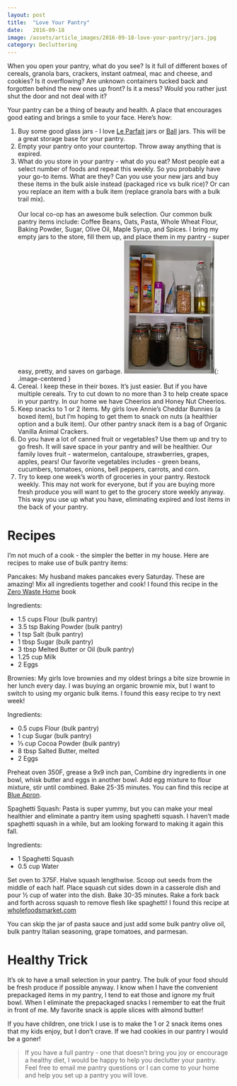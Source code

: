 ```yaml
---
layout: post
title:  "Love Your Pantry"
date:   2016-09-18
image: /assets/article_images/2016-09-18-love-your-pantry/jars.jpg
category: Decluttering
---
```


When you open your pantry, what do you see? Is it full of different boxes of cereals, granola bars, crackers, instant oatmeal, mac and cheese, and cookies? Is it overflowing? Are unknown containers  tucked back and forgotten behind the new ones up front? Is it a mess? Would you rather just shut the door and not deal with it?

Your pantry can be a thing of beauty and health. A place that encourages good eating and brings a smile to your face. Here’s how:

1. Buy some good glass jars - I love [Le Parfait](http://www.leparfait.com/) jars or [Ball](https://www.freshpreserving.com/jars/) jars. This will be a great storage base for your pantry.
2. Empty your pantry onto your countertop. Throw away anything that is expired.
3. What do you store in your pantry - what do you eat? Most people eat a select number of foods and repeat this weekly. So you probably have your go-to items. What are they? Can you use your new jars and buy these items in the bulk aisle instead (packaged rice vs bulk rice)? Or can you replace an item with a bulk item (replace granola bars with a bulk trail mix).
<br><br>Our local co-op has an awesome bulk selection. Our common bulk pantry items include: Coffee Beans, Oats, Pasta, Whole Wheat Flour, Baking Powder, Sugar, Olive Oil, Maple Syrup, and Spices. I bring my empty jars to the store, fill them up, and place them in my pantry - super easy, pretty, and saves on garbage.
![Kitchen cabinet with food in jars and a couple small boxes of snacks](/assets/article_images/2016-09-18-love-your-pantry/pantry.jpg){: .image-centered }
4. Cereal. I  keep these in their boxes. It’s just easier. But if you have multiple cereals. Try to cut down to no more than 3 to help create space in your pantry. In our home we have Cheerios and Honey Nut Cheerios.
5. Keep snacks to 1 or 2  items. My girls love Annie’s Cheddar Bunnies (a boxed item), but I’m hoping to get them to snack on nuts (a healthier option and a bulk item). Our other pantry snack item is a bag of Organic Vanilla Animal Crackers.
6. Do you have a lot of canned fruit or vegetables? Use them up and try to go fresh. It will save space in your pantry and will be healthier. Our family loves fruit - watermelon, cantaloupe, strawberries, grapes, apples, pears! Our favorite vegetables includes - green beans, cucumbers, tomatoes, onions, bell peppers, carrots, and corn.
7. Try to keep one week’s worth of groceries in your pantry. Restock weekly. This may not work for everyone, but if you are buying more fresh produce you will want to get to the grocery store weekly anyway. This way you use up what you have, eliminating expired and lost items in the back of your pantry.

# Recipes #

I’m not much of a cook - the simpler the better in my house. Here are recipes to make use of bulk pantry items:

Pancakes: My husband makes pancakes every Saturday. These are amazing! Mix all ingredients together and cook! I found this recipe in the [Zero Waste Home](https://www.amazon.com/Zero-Waste-Home-Ultimate-Simplifying/dp/1451697686) book

Ingredients:

* 1.5 cups	Flour (bulk pantry)
* 3.5 tsp	Baking Powder (bulk pantry)
* 1 tsp 		Salt (bulk pantry)
* 1 tbsp	Sugar (bulk pantry)
* 3 tbsp	Melted Butter or Oil (bulk pantry)
* 1.25 cup	Milk
* 2		Eggs

Brownies: My girls love brownies and my oldest brings a bite size brownie in her lunch every day. I was buying an organic brownie mix, but I want to switch to using my organic bulk items. I found this easy recipe to try next week!

Ingredients:

* 0.5 cups	Flour (bulk pantry)
* 1 cup		Sugar (bulk pantry)
* ⅓ cup	Cocoa Powder (bulk pantry)
* 8 tbsp	Salted Butter, melted
* 2		Eggs

Preheat oven 350F, grease a 9x9 inch pan, Combine dry ingredients in one bowl, whisk butter and eggs in another bowl. Add egg mixture to flour mixture, stir until combined. Bake 25-35 minutes. You can find this recipe at [Blue Apron](http://blog.blueapron.com/five-ingredient-super-easy-brownies/).

Spaghetti Squash: Pasta is super yummy, but you can make your meal healthier and eliminate a pantry item using spaghetti squash. I haven’t made spaghetti squash in a while, but am looking forward to making it again this fall.

Ingredients:

* 1		Spaghetti Squash
* 0.5 cup	Water

Set oven to 375F. Halve squash lengthwise. Scoop out seeds from the middle of each half. Place squash cut sides down in a casserole dish and pour ½ cup of water into the dish. Bake 30-35 minutes. Rake a fork back and forth across squash to remove flesh like spaghetti! I found this recipe at [wholefoodsmarket.com](http://www.wholefoodsmarket.com/recipe/how-cook-spaghetti-squash)

You can skip the jar of pasta sauce and just add some bulk pantry olive oil, bulk pantry Italian seasoning,  grape tomatoes, and parmesan.

# Healthy Trick #

It’s ok to have a small selection in your pantry. The bulk of your food should be fresh produce if possible anyway. I know when I have the convenient prepackaged items in my pantry, I tend to eat those and ignore my fruit bowl. When I eliminate the prepackaged snacks I remember to eat the fruit in front of me. My favorite snack is apple slices with almond butter!

If you have children, one trick I use is to make the 1 or 2 snack items ones that my kids enjoy, but I don’t crave. If we had cookies in our pantry I would be a goner!

> If you have a full pantry - one that doesn’t bring you joy or encourage a healthy diet, I would be happy to help you declutter your pantry. Feel free to email me pantry questions or I can come to your home and help you set up a pantry you will love.
